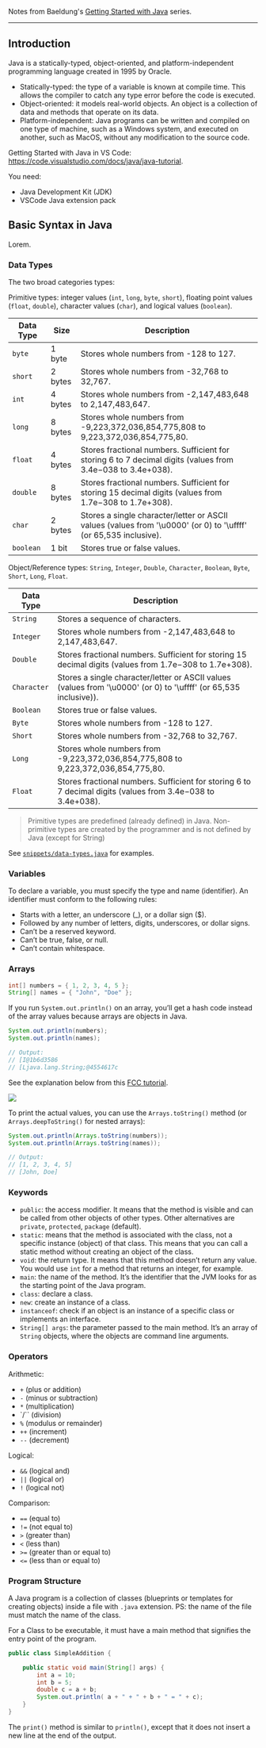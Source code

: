 Notes from Baeldung's [Getting Started with Java](https://baeldung.com/get-started-with-java-series) series.

---

## Introduction

Java is a statically-typed, object-oriented, and platform-independent programming language created in 1995 by Oracle.

- Statically-typed: the type of a variable is known at compile time. This allows the compiler to catch any type error before the code is executed.
- Object-oriented: it models real-world objects. An object is a collection of data and methods that operate on its data.
- Platform-independent: Java programs can be written and compiled on one type of machine, such as a Windows system, and executed on another, such as MacOS, without any modification to the source code.

Getting Started with Java in VS Code: <https://code.visualstudio.com/docs/java/java-tutorial>.

You need:

- Java Development Kit (JDK)
- VSCode Java extension pack

## Basic Syntax in Java

Lorem.

### Data Types

The two broad categories types:

Primitive types: integer values (`int`, `long`, `byte`, `short`), floating point values (`float`, `double`), character values (`char`), and logical values (`boolean`).

| Data Type | Size   | Description                                               |
|-----------|--------|-----------------------------------------------------------|
| `byte`      | 1 byte | Stores whole numbers from -128 to 127.                      |
| `short`     | 2 bytes| Stores whole numbers from -32,768 to 32,767.               |
| `int`       | 4 bytes| Stores whole numbers from -2,147,483,648 to 2,147,483,647.|
| `long`      | 8 bytes| Stores whole numbers from -9,223,372,036,854,775,808 to 9,223,372,036,854,775,80. |
| `float`     | 4 bytes| Stores fractional numbers. Sufficient for storing 6 to 7 decimal digits (values from 3.4e−038 to 3.4e+038). |
| `double`    | 8 bytes| Stores fractional numbers. Sufficient for storing 15 decimal digits (values from 1.7e−308 to 1.7e+308).|
| `char`     | 2 bytes| Stores a single character/letter or ASCII values (values from '\u0000' (or 0) to '\uffff' (or 65,535 inclusive).     |
| `boolean`   | 1 bit  | Stores true or false values.  

Object/Reference types: `String`, `Integer`, `Double`, `Character`, `Boolean`, `Byte`, `Short`, `Long`, `Float`.

| Data Type | Description                                               |
|-----------|-----------------------------------------------------------|
| `String`      | Stores a sequence of characters. |
| `Integer`     | Stores whole numbers from -2,147,483,648 to 2,147,483,647. |
| `Double`      | Stores fractional numbers. Sufficient for storing 15 decimal digits (values from 1.7e−308 to 1.7e+308).|
| `Character`   | Stores a single character/letter or ASCII values (values from '\u0000' (or 0) to '\uffff' (or 65,535 inclusive)).     |
| `Boolean`     | Stores true or false values.
| `Byte`        | Stores whole numbers from -128 to 127.                      |
| `Short`       | Stores whole numbers from -32,768 to 32,767.               |
| `Long`        | Stores whole numbers from -9,223,372,036,854,775,808 to 9,223,372,036,854,775,80. |
| `Float`       | Stores fractional numbers. Sufficient for storing 6 to 7 decimal digits (values from 3.4e−038 to 3.4e+038).

> Primitive types are predefined (already defined) in Java.
> Non-primitive types are created by the programmer and is not defined by Java (except for String)

See [`snippets/data-types.java`](./snippets/data-types.java) for examples.

### Variables

To declare a variable, you must specify the type and name (identifier). An identifier must conform to the following rules:

- Starts with a letter, an underscore (_), or a dollar sign ($).
- Followed by any number of letters, digits, underscores, or dollar signs.
- Can’t be a reserved keyword.
- Can’t be true, false, or null.
- Can’t contain whitespace.

### Arrays

```java
int[] numbers = { 1, 2, 3, 4, 5 };
String[] names = { "John", "Doe" };
```

If you run `System.out.println()` on an array, you’ll get a hash code instead of the array values because arrays are objects in Java.

```java
System.out.println(numbers);
System.out.println(names);

// Output:
// [I@1b6d3586
// [Ljava.lang.String;@4554617c
```

See the explanation below from this [FCC tutorial](https://freecodecamp.org/news/java-array-methods-how-to-print-an-array-in-java/).

![](../assets/arrays-fcc.png)

To print the actual values, you can use the `Arrays.toString()` method (or `Arrays.deepToString()` for nested arrays):

```java
System.out.println(Arrays.toString(numbers));
System.out.println(Arrays.toString(names));

// Output:
// [1, 2, 3, 4, 5]
// [John, Doe]
```

### Keywords

- `public`: the access modifier. It means that the method is visible and can be called from other objects of other types. Other alternatives are `private`, `protected`, `package` (default).
- `static`: means that the method is associated with the class, not a specific instance (object) of that class. This means that you can call a static method without creating an object of the class.
- `void`: the return type. It means that this method doesn’t return any value. You would use `int` for a method that returns an integer, for example.
- `main`: the name of the method. It’s the identifier that the JVM looks for as the starting point of the Java program.
- `class`: declare a class.
- `new`: create an instance of a class.
- `instanceof`: check if an object is an instance of a specific class or implements an interface.
- `String[] args`: the parameter passed to the main method. It’s an array of `String` objects, where the objects are command line arguments.

### Operators

Arithmetic:

- `+` (plus or addition)
- `-` (minus or subtraction)
- `*` (multiplication)
- `/`` (division)
- `%` (modulus or remainder)
- `++` (increment)
- `--` (decrement)

Logical:

- `&&` (logical and)
- `||` (logical or)
- `!` (logical not)

Comparison:

- `==` (equal to)
- `!=` (not equal to)
- `>` (greater than)
- `<` (less than)
- `>=` (greater than or equal to)
- `<=` (less than or equal to)

### Program Structure

A Java program is a collection of classes (blueprints or templates for creating objects) inside a file with `.java` extension. PS: the name of the file must match the name of the class.

For a Class to be executable, it must have a main method that signifies the entry point of the program.

```java
public class SimpleAddition {

    public static void main(String[] args) {
        int a = 10;
        int b = 5;
        double c = a + b;
        System.out.println( a + " + " + b + " = " + c);
    }
}
```

The `print()` method is similar to `println()`, except that it does not insert a new line at the end of the output.
